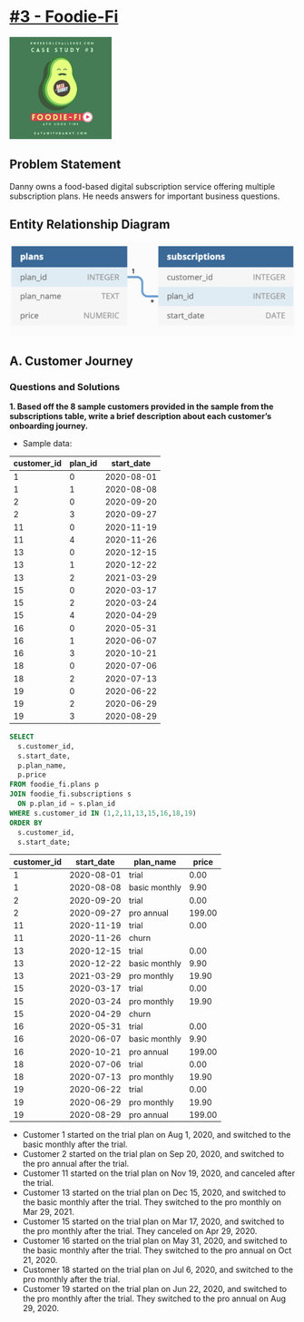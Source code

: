 # [#3 - Foodie-Fi](https://8weeksqlchallenge.com/case-study-3/)
[<img src="https://github.com/Keerthana-Suresh-Anand/SQL-8-Week-SQL-Challenge/raw/main/Images/%233.png" alt="Pizza Runnerr" width="180"/>](https://8weeksqlchallenge.com/case-study-3/)

## Problem Statement
Danny owns a food-based digital subscription service offering multiple subscription plans. He needs answers for important business questions.

## Entity Relationship Diagram

<img src = "https://github.com/Keerthana-Suresh-Anand/SQL-8-Week-SQL-Challenge/raw/main/Images/%233%20-%20ERD.png" width="700">

## A. Customer Journey
### Questions and Solutions

**1. Based off the 8 sample customers provided in the sample from the subscriptions table, write a brief description about each customer’s onboarding journey.**
- Sample data:

| customer_id | plan_id | start_date  |
|-------------|---------|-------------|
| 1           | 0       | 2020-08-01  |
| 1           | 1       | 2020-08-08  |
| 2           | 0       | 2020-09-20  |
| 2           | 3       | 2020-09-27  |
| 11          | 0       | 2020-11-19  |
| 11          | 4       | 2020-11-26  |
| 13          | 0       | 2020-12-15  |
| 13          | 1       | 2020-12-22  |
| 13          | 2       | 2021-03-29  |
| 15          | 0       | 2020-03-17  |
| 15          | 2       | 2020-03-24  |
| 15          | 4       | 2020-04-29  |
| 16          | 0       | 2020-05-31  |
| 16          | 1       | 2020-06-07  |
| 16          | 3       | 2020-10-21  |
| 18          | 0       | 2020-07-06  |
| 18          | 2       | 2020-07-13  |
| 19          | 0       | 2020-06-22  |
| 19          | 2       | 2020-06-29  |
| 19          | 3       | 2020-08-29  |

```sql
SELECT 
  s.customer_id, 
  s.start_date, 
  p.plan_name, 
  p.price
FROM foodie_fi.plans p
JOIN foodie_fi.subscriptions s
  ON p.plan_id = s.plan_id
WHERE s.customer_id IN (1,2,11,13,15,16,18,19)
ORDER BY 
  s.customer_id, 
  s.start_date;
```
| customer_id | start_date  | plan_name     | price  |
|-------------|-------------|---------------|--------|
| 1           | 2020-08-01  | trial         | 0.00   |
| 1           | 2020-08-08  | basic monthly | 9.90   |
| 2           | 2020-09-20  | trial         | 0.00   |
| 2           | 2020-09-27  | pro annual    | 199.00 |
| 11          | 2020-11-19  | trial         | 0.00   |
| 11          | 2020-11-26  | churn         |        |
| 13          | 2020-12-15  | trial         | 0.00   |
| 13          | 2020-12-22  | basic monthly | 9.90   |
| 13          | 2021-03-29  | pro monthly   | 19.90  |
| 15          | 2020-03-17  | trial         | 0.00   |
| 15          | 2020-03-24  | pro monthly   | 19.90  |
| 15          | 2020-04-29  | churn         |        |
| 16          | 2020-05-31  | trial         | 0.00   |
| 16          | 2020-06-07  | basic monthly | 9.90   |
| 16          | 2020-10-21  | pro annual    | 199.00 |
| 18          | 2020-07-06  | trial         | 0.00   |
| 18          | 2020-07-13  | pro monthly   | 19.90  |
| 19          | 2020-06-22  | trial         | 0.00   |
| 19          | 2020-06-29  | pro monthly   | 19.90  |
| 19          | 2020-08-29  | pro annual    | 199.00 |

- Customer 1 started on the trial plan on Aug 1, 2020, and switched to the basic monthly after the trial.
- Customer 2 started on the trial plan on Sep 20, 2020, and switched to the pro annual after the trial.
- Customer 11 started on the trial plan on Nov 19, 2020, and canceled after the trial.
- Customer 13 started on the trial plan on Dec 15, 2020, and switched to the basic monthly after the trial. They switched to the pro monthly on Mar 29, 2021.
- Customer 15 started on the trial plan on Mar 17, 2020, and switched to the pro monthly after the trial. They canceled on Apr 29, 2020.
- Customer 16 started on the trial plan on May 31, 2020, and switched to the basic monthly after the trial. They switched to the pro annual on Oct 21, 2020.
- Customer 18 started on the trial plan on Jul 6, 2020, and switched to the pro monthly after the trial.
- Customer 19 started on the trial plan on Jun 22, 2020, and switched to the pro monthly after the trial. They switched to the pro annual on Aug 29, 2020.
